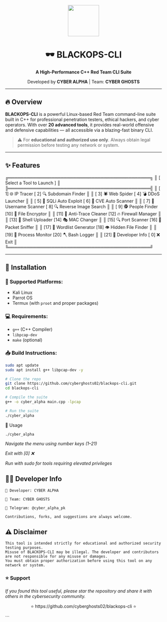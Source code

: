 <p align="center">
  <img src="https://upload.wikimedia.org/wikipedia/commons/1/18/ISO_C%2B%2B_Logo.svg" height="100">
</p>

<h1 align="center">🕶️ BLACKOPS-CLI</h1>
<p align="center"><strong>A High-Performance C++ Red Team CLI Suite</strong></p>
<p align="center">Developed by <b>CYBER ALPHA</b> | Team: <b>CYBER GHOSTS</b></p>

---

## 🔥 Overview

**BLACKOPS-CLI** is a powerful Linux-based Red Team command-line suite built in C++ for professional penetration testers, ethical hackers, and cyber operators. With over **20 advanced tools**, it provides real-world offensive and defensive capabilities — all accessible via a blazing-fast binary CLI.

> ⚠️ For **educational and authorized use only**. Always obtain legal permission before testing any network or system.

---

## ✨ Features

╔══════════════════════════════════════════════╗
║ [ Select a Tool to Launch ] ║
╠══════════════════════════════════════════════╣
║ [ 1] 🌐 IP Tracer           [ 2] 🔍 Subdomain Finder ║
║ [ 3] 🕷 Web Spider          [ 4] 💣 DDoS Launcher ║
║ [ 5] 💉 SQLi Auto Exploit   [ 6] 🧿 CVE Auto Scanner ║
║ [ 7] 🧩 Username Scanner    [ 8] 🔍 Reverse Image Search ║
║ [ 9] 🕵 People Finder       [10] 🔐 File Encryptor ║
║ [11] 🧹 Anti-Trace Cleaner  [12] 🔥 Firewall Manager ║
║ [13] 🐚 Shell Uploader      [14] 🎭 MAC Changer ║
║ [15] 🔍 Port Scanner        [16] 📡 Packet Sniffer ║
║ [17] 🧰 Wordlist Generator  [18] 👁 Hidden File Finder ║
║ [19] 🧠 Process Monitor     [20] 🪓 Bash Logger ║
║ [21] 👤 Developer Info      [ 0] ❌ Exit ║
╚══════════════════════════════════════════════╝


---

## 🔧 Installation

### 🐧 Supported Platforms:
- Kali Linux
- Parrot OS
- Termux (with `proot` and proper packages)

### 💻 Requirements:
- `g++` (C++ Compiler)
- `libpcap-dev`
- `make` (optional)

### 📥 Build Instructions:

```bash
sudo apt update
sudo apt install g++ libpcap-dev -y

# Clone the repo
git clone https://github.com/cyberghosts02/blackops-cli.git
cd blackops-cli

# Compile the suite
g++ -o cyber_alpha main.cpp -lpcap

# Run the suite
./cyber_alpha
```
🚀 Usage
```
./cyber_alpha
```
*Navigate the menu using number keys (1–21)*

*Exit with [0] ❌*

*Run with sudo for tools requiring elevated privileges*


## 👨‍💻 Developer Info

    👤 Developer: CYBER ALPHA

    🧠 Team: CYBER GHOSTS

    💬 Telegram: @cyber_alpha_pk

    Contributions, forks, and suggestions are always welcome.

## ⚠️ Disclaimer

    This tool is intended strictly for educational and authorized security testing purposes.
    Misuse of BLACKOPS-CLI may be illegal. The developer and contributors are not responsible for any misuse or damages.
    You must obtain proper authorization before using this tool on any network or system.


### ⭐ Support

*If you found this tool useful, please star the repository and share it with others in the cybersecurity community.*
<p align="center"> ⭐ https://github.com/cyberghosts02/blackops-cli ⭐ </p> ``` 
